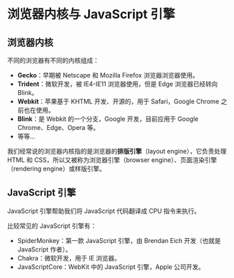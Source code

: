 # 浏览器内核与 JavaScript 引擎

## 浏览器内核

不同的浏览器有不同的内核组成：

* **Gecko**：早期被 Netscape 和 Mozilla Firefox 浏览器浏览器使用。
* **Trident**：微软开发，被 IE4-IE11 浏览器使用，但是 Edge 浏览器已经转向 Blink。
* **Webkit**：苹果基于 KHTML 开发、开源的，用于 Safari，Google Chrome 之前也在使用。
* **Blink**：是 Webkit 的一个分支，Google 开发，目前应用于 Google Chrome、Edge、Opera 等。
* 等等…

我们经常说的浏览器内核指的是浏览器的**排版引擎**（layout engine），它负责处理 HTML 和 CSS，所以又被称为浏览器引擎（browser engine）、页面渲染引擎（rendering engine）或样版引擎。

## JavaScript 引擎

JavaScript 引擎帮助我们将 JavaScript 代码翻译成 CPU 指令来执行。

比较常见的 JavaScript 引擎有：

* SpiderMonkey：第一款 JavaScript 引擎，由 Brendan Eich 开发（也就是 JavaScript 作者）。
* Chakra：微软开发，用于 IE 浏览器。
* JavaScriptCore：WebKit 中的 JavaScript 引擎，Apple 公司开发。
